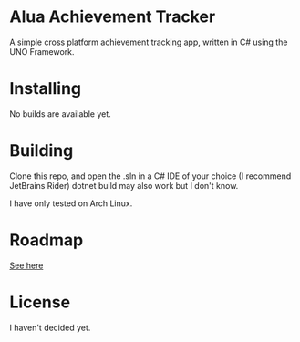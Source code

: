 # Alua Achievement Tracker
A simple cross platform achievement tracking app, written in C# using the UNO Framework.

# Installing
No builds are available yet.

# Building
Clone this repo, and open the .sln in a C# IDE of your choice (I recommend JetBrains Rider)
dotnet build may also work but I don't know.

I have only tested on Arch Linux.

# Roadmap
[See here](https://github.com/users/Rarisma/projects/7/views/2)

# License
I haven't decided yet.
